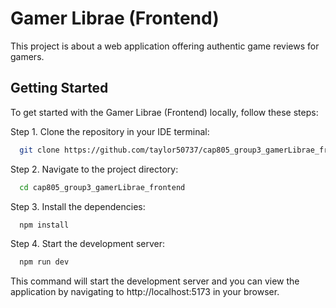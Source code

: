 # Gamer Librae (Frontend)

This project is about a web application offering authentic game reviews for gamers.

## Getting Started

To get started with the Gamer Librae (Frontend) locally, follow these steps:

Step 1. Clone the repository in your IDE terminal:

```bash
  git clone https://github.com/taylor50737/cap805_group3_gamerLibrae_frontend.git
```

Step 2. Navigate to the project directory:

```bash
  cd cap805_group3_gamerLibrae_frontend
```

Step 3. Install the dependencies:

```bash
  npm install
```

Step 4. Start the development server:

```bash
  npm run dev
```

This command will start the development server and you can view the application by navigating to http://localhost:5173 in your browser.
